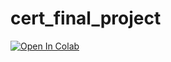# cert_final_project

[![Open In Colab](https://colab.research.google.com/assets/colab-badge.svg)](https://colab.research.google.com/github/fabsfa123/cert_final_project/blob/MyProject.ipynb)